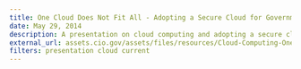 ```yaml
---
title: One Cloud Does Not Fit All - Adopting a Secure Cloud for Government
date: May 29, 2014
description: A presentation on cloud computing and adopting a secure cloud for government.
external_url: assets.cio.gov/assets/files/resources/Cloud-Computing-One-Cloud-Does-Not-Fit-All-Adopting-a-Secure-Cloud-for-Government.pptx
filters: presentation cloud current
---
```

